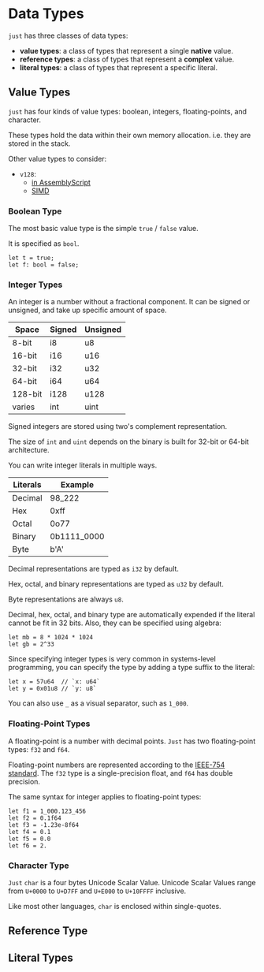 # Data Types

`just` has three classes of data types:

- **value types**: a class of types that represent a single **native** value.
- **reference types**: a class of types that represent a **complex** value.
- **literal types**: a class of types that represent a specific literal.

## Value Types

`just` has four kinds of value types: boolean, integers, floating-points, and character.

These types hold the data within their own memory allocation. i.e. they are stored in the stack.

Other value types to consider:

- `v128`:
  - [in AssemblyScript](https://www.assemblyscript.org/types.html#types)
  - [SIMD](https://en.wikipedia.org/wiki/SIMD)

### Boolean Type

The most basic value type is the simple `true` / `false` value.

It is specified as `bool`.

```just file=./bool.just
let t = true;
let f: bool = false;
```

### Integer Types

An integer is a number without a fractional component.
It can be signed or unsigned, and take up specific amount of space.

| Space   | Signed | Unsigned |
| ------- | ------ | -------- |
| 8-bit   | i8     | u8       |
| 16-bit  | i16    | u16      |
| 32-bit  | i32    | u32      |
| 64-bit  | i64    | u64      |
| 128-bit | i128   | u128     |
| varies  | int    | uint     |

Signed integers are stored using two's complement representation.

The size of `int` and `uint` depends on the binary is built for 32-bit or 64-bit architecture.

You can write integer literals in multiple ways.

| Literals | Example     |
| -------- | ----------- |
| Decimal  | 98_222      |
| Hex      | 0xff        |
| Octal    | 0o77        |
| Binary   | 0b1111_0000 |
| Byte     | b'A'        |

Decimal representations are typed as `i32` by default.

Hex, octal, and binary representations are typed as `u32` by default.

Byte representations are always `u8`.

Decimal, hex, octal, and binary type are automatically expended if the literal cannot be fit in 32 bits.
Also, they can be specified using algebra:

```just
let mb = 8 * 1024 * 1024
let gb = 2^33
```

Since specifying integer types is very common in systems-level programming,
you can specify the type by adding a type suffix to the literal:

```just
let x = 57u64  // `x: u64`
let y = 0x01u8 // `y: u8`
```

You can also use `_` as a visual separator, such as `1_000`.

### Floating-Point Types

A floating-point is a number with decimal points.
`Just` has two floating-point types: `f32` and `f64`.

Floating-point numbers are represented according to the [IEEE-754 standard](https://en.wikipedia.org/wiki/IEEE_754).
The `f32` type is a single-precision float, and `f64` has double precision.

The same syntax for integer applies to floating-point types:

```just
let f1 = 1_000.123_456
let f2 = 0.1f64
let f3 = -1.23e-8f64
let f4 = 0.1
let f5 = 0.0
let f6 = 2.
```

### Character Type

`Just` `char` is a four bytes Unicode Scalar Value.
Unicode Scalar Values range from `U+0000` to `U+D7FF` and `U+E000` to `U+10FFFF` inclusive.

Like most other languages, `char` is enclosed within single-quotes.

## Reference Type

## Literal Types
